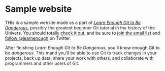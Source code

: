 # Sample website

THis is a sample website made as a part of [*Learn Enough Git to Be Danderous*](http://learnernough.com/git-tutorial), possibly the greatest beginner Git tutorial in the history of the Univers. You should totally [check it out](http://learnenough.com/git-tutorial), and be sure to [join the email list](http:learnenough.com/#email_list) and [follow @learnenough](http:77twitter.com/learnenough) on Twitter.

After finishing *Learn Enough Git to Be Dangerous*, you'll know enough Git to be *dangerous*. This mand you'll be able to use Git to track changes in your projects, back up data, share your work with others, and collaborate with programmers and other users of Git.
